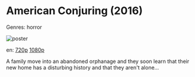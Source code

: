 # American Conjuring (2016)

Genres: horror

![poster](http://image.tmdb.org/t/p/w500/kU5XcjOQhYpD1yZIUf8ZtrjJboA.jpg)

en:
  [720p](magnet:?xt=urn:btih:ABC74CAE27705AEDC60CFFAD8FFD895659C56FD3&tr=udp://glotorrents.pw:6969/announce&tr=udp://tracker.opentrackr.org:1337/announce&tr=udp://torrent.gresille.org:80/announce&tr=udp://tracker.openbittorrent.com:80&tr=udp://tracker.coppersurfer.tk:6969&tr=udp://tracker.leechers-paradise.org:6969&tr=udp://p4p.arenabg.ch:1337&tr=udp://tracker.internetwarriors.net:1337)
  [1080p](magnet:?xt=urn:btih:F7EDD461D28F623FC9A50E85DE0B823E2E3788EF&tr=udp://glotorrents.pw:6969/announce&tr=udp://tracker.opentrackr.org:1337/announce&tr=udp://torrent.gresille.org:80/announce&tr=udp://tracker.openbittorrent.com:80&tr=udp://tracker.coppersurfer.tk:6969&tr=udp://tracker.leechers-paradise.org:6969&tr=udp://p4p.arenabg.ch:1337&tr=udp://tracker.internetwarriors.net:1337)
  


A family move into an abandoned orphanage and they soon learn that their new home has a disturbing history and that they aren't alone…